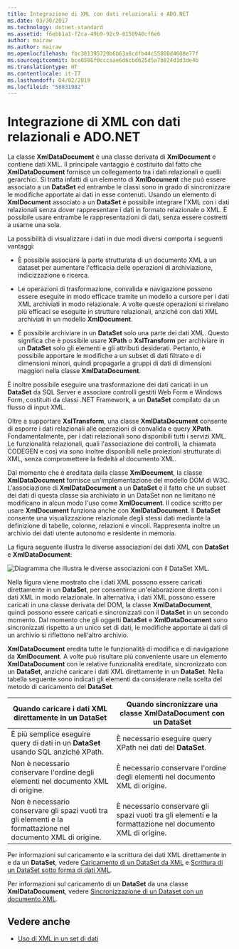 ```yaml
---
title: Integrazione di XML con dati relazionali e ADO.NET
ms.date: 03/30/2017
ms.technology: dotnet-standard
ms.assetid: f6ebb1a1-f2ca-49b9-92c9-0150940cf6e6
author: mairaw
ms.author: mairaw
ms.openlocfilehash: fbc381395720b6b63a8cdfb44c55808d4608e77f
ms.sourcegitcommit: bce0586f0cccaae6d6cbd625d5a7b824d1d3de4b
ms.translationtype: HT
ms.contentlocale: it-IT
ms.lasthandoff: 04/02/2019
ms.locfileid: "58831982"
---
```

# <a name="xml-integration-with-relational-data-and-adonet"></a>Integrazione di XML con dati relazionali e ADO.NET
La classe **XmlDataDocument** è una classe derivata di **XmlDocument** e contiene dati XML. Il principale vantaggio è costituito dal fatto che **XmlDataDocument** fornisce un collegamento tra i dati relazionali e quelli gerarchici. Si tratta infatti di un elemento di **XmlDocument** che può essere associato a un **DataSet** ed entrambe le classi sono in grado di sincronizzare le modifiche apportate ai dati in esse contenuti. Usando un elemento di **XmlDocument** associato a un **DataSet** è possibile integrare l'XML con i dati relazionali senza dover rappresentare i dati in formato relazionale o XML. È possibile usare entrambe le rappresentazioni di dati, senza essere costretti a usarne una sola.  
  
 La possibilità di visualizzare i dati in due modi diversi comporta i seguenti vantaggi:  
  
-   È possibile associare la parte strutturata di un documento XML a un dataset per aumentare l'efficacia delle operazioni di archiviazione, indicizzazione e ricerca.  
  
-   Le operazioni di trasformazione, convalida e navigazione possono essere eseguite in modo efficace tramite un modello a cursore per i dati XML archiviati in modo relazionale. A volte queste operazioni si rivelano più efficaci se eseguite in strutture relazionali, anziché con dati XML archiviati in un modello **XmlDocument**.  
  
-   È possibile archiviare in un **DataSet** solo una parte dei dati XML. Questo significa che è possibile usare **XPath** o **XslTransform** per archiviare in un **DataSet** solo gli elementi e gli attributi desiderati. Pertanto, è possibile apportare le modifiche a un subset di dati filtrato e di dimensioni minori, quindi propagarle a gruppi di dati di dimensioni maggiori nella classe **XmlDataDocument**.  
  
 È inoltre possibile eseguire una trasformazione dei dati caricati in un **DataSet** da SQL Server e associare controlli gestiti Web Form e Windows Form, costituiti da classi .NET Framework, a un **DataSet** compilato da un flusso di input XML.  
  
 Oltre a supportare **XslTransform**, una classe **XmlDataDocument** consente di esporre i dati relazionali alle operazioni di convalida e query **XPath**.  Fondamentalmente, per i dati relazionali sono disponibili tutti i servizi XML. Le funzionalità relazionali, quali l'associazione dei controlli, la chiamata CODEGEN e così via sono inoltre disponibili nelle proiezioni strutturate di XML, senza compromettere la fedeltà al documento XML.  
  
 Dal momento che è ereditata dalla classe **XmlDocument**, la classe **XmlDataDocument** fornisce un'implementazione del modello DOM di W3C. L'associazione di **XmlDataDocument** a un **DataSet** e il fatto che un subset dei dati di questa classe sia archiviato in un DataSet non ne limitano né modificano in alcun modo l'uso come **XmlDocument**. Il codice scritto per usare **XmlDocument** funziona anche con **XmlDataDocument**. Il **DataSet** consente una visualizzazione relazionale degli stessi dati mediante la definizione di tabelle, colonne, relazioni e vincoli. Rappresenta inoltre un archivio dei dati utente autonomo e residente in memoria.  
  
 La figura seguente illustra le diverse associazioni dei dati XML con **DataSet** e **XmlDataDocument**: 
  
 ![Diagramma che illustra le diverse associazioni con il DataSet XML.](./media/xml-integration-with-relational-data-and-adonet/xml-integration-relational-data-adodotnet.gif)  
  
 Nella figura viene mostrato che i dati XML possono essere caricati direttamente in un **DataSet**, per consentirne un'elaborazione diretta con i dati XML in modo relazionale. In alternativa, i dati XML possono essere caricati in una classe derivata del DOM, la classe **XmlDataDocument**, quindi possono essere caricati e sincronizzati con il **DataSet** in un secondo momento. Dal momento che gli oggetti **DataSet** e **XmlDataDocument** sono sincronizzati rispetto a un unico set di dati, le modifiche apportate ai dati di un archivio si riflettono nell'altro archivio.  
  
 **XmlDataDocument** eredita tutte le funzionalità di modifica e di navigazione da **XmlDocument**. A volte può risultare più conveniente usare un elemento **XmlDataDocument** con le relative funzionalità ereditate, sincronizzato con un **DataSet**, anziché caricare i dati XML direttamente in un **DataSet**. Nella tabella seguente sono indicati gli elementi da considerare nella scelta del metodo di caricamento del **DataSet**.  
  
|Quando caricare i dati XML direttamente in un DataSet|Quando sincronizzare una classe XmlDataDocument con un DataSet|  
|----------------------------------------------|-----------------------------------------------------------|  
|È più semplice eseguire query di dati in un **DataSet** usando SQL anziché XPath.|È necessario eseguire query XPath nei dati del **DataSet**.|  
|Non è necessario conservare l'ordine degli elementi nel documento XML di origine.|È necessario conservare l'ordine degli elementi nel documento XML di origine.|  
|Non è necessario conservare gli spazi vuoti tra gli elementi e la formattazione nel documento XML di origine.|È necessario conservare gli spazi vuoti tra gli elementi e la formattazione nel documento XML di origine.|  
  
 Per informazioni sul caricamento e la scrittura dei dati XML direttamente in e da un **DataSet**, vedere [Caricamento di un DataSet da XML](../../../../docs/framework/data/adonet/dataset-datatable-dataview/loading-a-dataset-from-xml.md) e [Scrittura di un DataSet sotto forma di dati XML](../../../../docs/framework/data/adonet/dataset-datatable-dataview/writing-dataset-contents-as-xml-data.md).  
  
 Per informazioni sul caricamento di un **DataSet** da una classe **XmlDataDocument**, vedere [Sincronizzazione di un Dataset con un documento XML](../../../../docs/framework/data/adonet/dataset-datatable-dataview/dataset-and-xmldatadocument-synchronization.md).  
  
## <a name="see-also"></a>Vedere anche

- [Uso di XML in un set di dati](../../../../docs/framework/data/adonet/dataset-datatable-dataview/using-xml-in-a-dataset.md)
